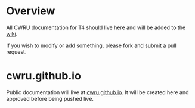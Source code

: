 # Overview

All CWRU documentation for T4 should live here and will be added to the [wiki](https://github.com/cwru/T4-Documentation/wiki/).

If you wish to modify or add something, please fork and submit a pull request.

# cwru.github.io

Public documentation will live at [cwru.github.io](http://cwru.github.io). It will be created here and approved before being pushed live.